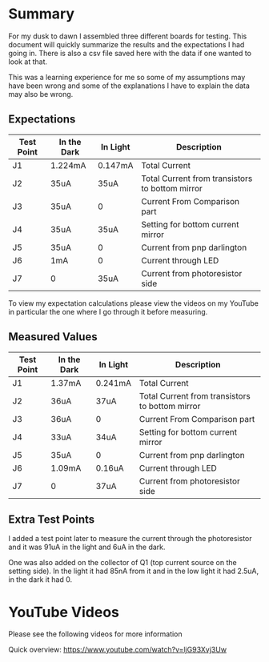 # Summary
For my dusk to dawn I assembled three different boards for testing. This document will quickly summarize the results and the expectations I had going in. There is also a csv file saved here with the data if one wanted to look at that.

This was a learning experience for me so some of my assumptions may have been wrong and some of the explanations I have to explain the data may also be wrong.

## Expectations
| Test Point | In the Dark | In Light | Description |
|------------|----------|-------------| ----------- |
| J1         | 1.224mA  | 0.147mA     | Total Current |
| J2         | 35uA     | 35uA        | Total Current from transistors to bottom mirror |
| J3         | 35uA     | 0           | Current From Comparison part      |
| J4         | 35uA     | 35uA        | Setting for bottom current mirror |
| J5         | 35uA     | 0           | Current from pnp darlington |
| J6         | 1mA      | 0           | Current through LED |
| J7         | 0        | 35uA        | Current from photoresistor side |

To view my expectation calculations please view the videos on my YouTube in particular the one where I go through it before measuring.

## Measured Values
| Test Point | In the Dark | In Light | Description |
|------------|----------|-------------| ----------- |
| J1         | 1.37mA   | 0.241mA     | Total Current |
| J2         | 36uA     | 37uA        | Total Current from transistors to bottom mirror |
| J3         | 36uA     | 0           | Current From Comparison part      |
| J4         | 33uA     | 34uA        | Setting for bottom current mirror |
| J5         | 35uA     | 0           | Current from pnp darlington |
| J6         | 1.09mA   | 0.16uA      | Current through LED |
| J7         | 0        | 37uA        | Current from photoresistor side |

## Extra Test Points
I added a test point later to measure the current through the photoresistor and it was 91uA in the light and 6uA in the dark. 

One was also added on the collector of Q1 (top current source on the setting side). In the light it had 85nA from it and in the low light it had 2.5uA, in the dark it had 0. 

# YouTube Videos
Please see the following videos for more information

Quick overview: https://www.youtube.com/watch?v=ljG93Xvj3Uw